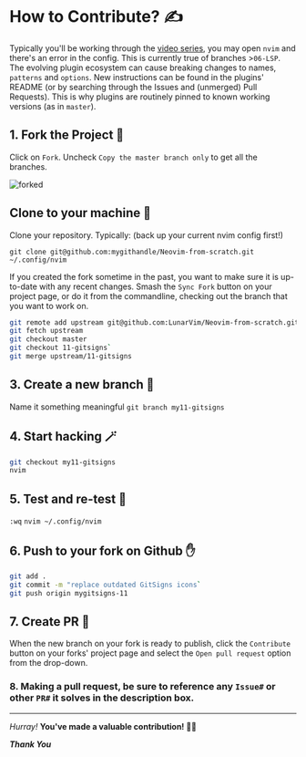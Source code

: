 # How to Contribute? ✍

Typically you'll be working through the [video series](https://www.youtube.com/watch?v=ctH-a-1eUME&list=PLhoH5vyxr6Qq41NFL4GvhFp-WLd5xzIzZ), you may open `nvim` and there's an error in the config. This is currently true of branches >`06-LSP`. The evolving plugin ecosystem can cause breaking changes to names, `patterns` and `options`. New instructions can be found in the plugins' README (or by searching through the Issues and (unmerged) Pull Requests). This is why plugins are routinely pinned to known working versions (as in `master`).

## 1. Fork the Project 🍴

Click on `Fork`. Uncheck `Copy the master branch only` to get all the branches. 

![forked](https://user-images.githubusercontent.com/63325246/138092106-83ca7ed0-1ec3-4d01-a90c-ae3362bef4f5.jpg)

## Clone to your machine 🤖

Clone your repository. Typically: (back up your current nvim config first!) 

`git clone git@github.com:mygithandle/Neovim-from-scratch.git ~/.config/nvim`

If you created the fork sometime in the past, you want to make sure it is up-to-date with any recent changes. Smash the `Sync Fork` button on your project page, or do it from the commandline, checking out the branch that you want to work on. 

```sh
git remote add upstream git@github.com:LunarVim/Neovim-from-scratch.git
git fetch upstream
git checkout master
git checkout 11-gitsigns` 
git merge upstream/11-gitsigns
```

## 3. Create a new branch 🌵

Name it something meaningful 
`git branch my11-gitsigns`

## 4. Start hacking 🪄

```sh
git checkout my11-gitsigns
nvim
```

## 5. Test and re-test 🔬

`:wq`
`nvim ~/.config/nvim`

## 6. Push to your fork on Github ✋

```sh
git add .
git commit -m "replace outdated GitSigns icons`
git push origin mygitsigns-11
```

## 7. Create PR 🎁

When the new branch on your fork is ready to publish, click the `Contribute` button on your forks' project page and select the `Open pull request` option from the drop-down. 

### 8. Making a pull request, be sure to reference any `Issue#` or other `PR#` it solves in the description box.

<hr>

_Hurray!_ **You've made a valuable contribution! :partying_face:🎉**

***Thank You***

